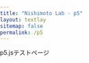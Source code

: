 ```yaml
---
title: "Nishimoto Lab - p5"
layout: textlay
sitemap: false
permalink: /p5
---
```


<!DOCTYPE html>
<html>
<head>
  <meta charset="utf-8">
  <meta name="viewport" content="width=device-width, initial-scale=1.0">

  <!-- PLEASE NO CHANGES BELOW THIS LINE (UNTIL I SAY SO) -->
  <script language="javascript" type="text/javascript" src="js/libraries/p5.min.js"></script>
  <script language="javascript" type="text/javascript" src="js/sketch_220704b.js"></script>
  <!-- OK, YOU CAN MAKE CHANGES BELOW THIS LINE AGAIN -->

  <!-- This line removes any default padding and style.
       You might only need one of these values set. -->
  <style> body { padding: 0; margin: 0; } </style>
</head>

<body>
p5.jsテストページ
</body>
</html>
